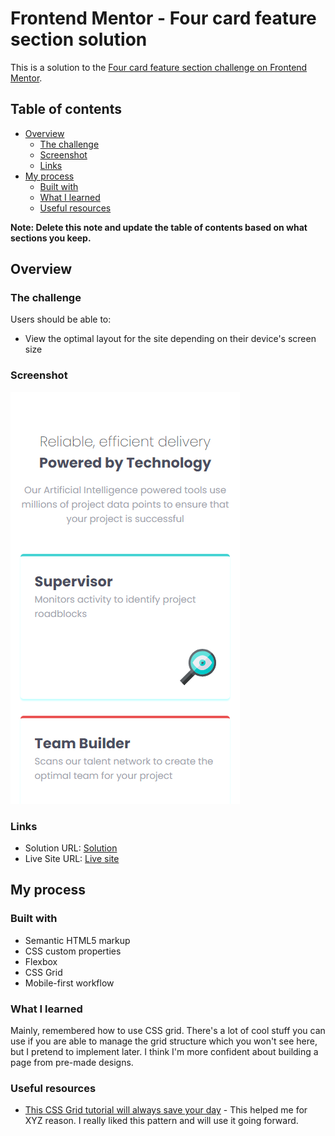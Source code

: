 # Frontend Mentor - Four card feature section solution

This is a solution to the [Four card feature section challenge on Frontend Mentor](https://www.frontendmentor.io/challenges/four-card-feature-section-weK1eFYK).

## Table of contents

- [Overview](#overview)
  - [The challenge](#the-challenge)
  - [Screenshot](#screenshot)
  - [Links](#links)
- [My process](#my-process)
  - [Built with](#built-with)
  - [What I learned](#what-i-learned)
  - [Useful resources](#useful-resources)

**Note: Delete this note and update the table of contents based on what sections you keep.**

## Overview

### The challenge

Users should be able to:

- View the optimal layout for the site depending on their device's screen size

### Screenshot

![](./images/scrshot.png)

### Links

- Solution URL: [Solution](https://github.com/jjuniorbrasil/vessel/blob/main/Frontend%20Mentor/four-card-feature-section-master/index.html)
- Live Site URL: [Live site](https://jjuniorbrasil.github.io/vessel/Frontend%20Mentor/four-card-feature-section-master/)

## My process

### Built with

- Semantic HTML5 markup
- CSS custom properties
- Flexbox
- CSS Grid
- Mobile-first workflow

### What I learned

Mainly, remembered how to use CSS grid. There's a lot of cool stuff you can use if you are able to manage the grid structure which you won't see here, but I pretend to implement later. I think I'm more confident about building a page from pre-made designs.

### Useful resources

- [This CSS Grid tutorial will always save your day](https://css-tricks.com/snippets/css/complete-guide-grid/) - This helped me for XYZ reason. I really liked this pattern and will use it going forward.
